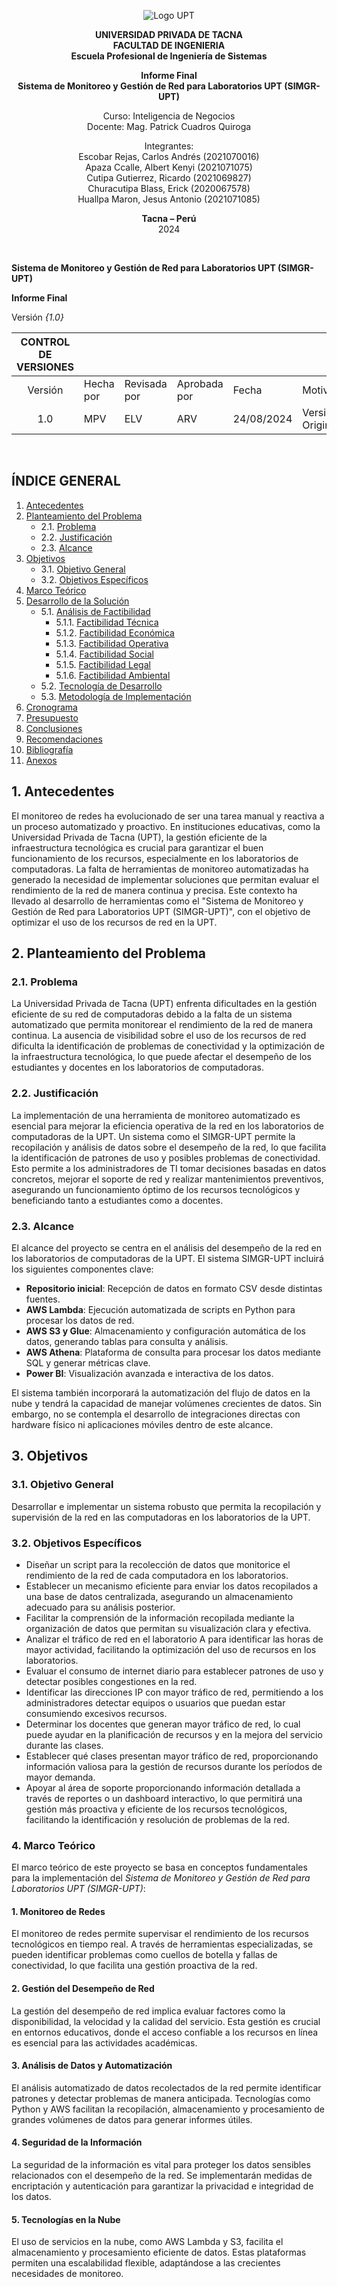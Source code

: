<center>

![Logo UPT](https://github.com/UPT-FAING-EPIS/proyecto-si885-2024-ii-u1-tg01apazachuracutcutiescohuallpa/raw/main/media/logo-upt.png)

**UNIVERSIDAD PRIVADA DE TACNA**  
**FACULTAD DE INGENIERIA**  
**Escuela Profesional de Ingeniería de Sistemas**

**Informe Final**  
**Sistema de Monitoreo y Gestión de Red para Laboratorios UPT (SIMGR-UPT)**

Curso: Inteligencia de Negocios  
Docente: Mag. Patrick Cuadros Quiroga

Integrantes:  
Escobar Rejas, Carlos Andrés (2021070016)  
Apaza Ccalle, Albert Kenyi (2021071075)  
Cutipa Gutierrez, Ricardo (2021069827)  
Churacutipa Blass, Erick (2020067578)  
Huallpa Maron, Jesus Antonio (2021071085)

**Tacna – Perú**  
2024
</center>


<div style="page-break-after: always; visibility: hidden">\pagebreak</div>

**Sistema de Monitoreo y Gestión de Red para Laboratorios UPT (SIMGR-UPT)**

**Informe Final**

Versión *{1.0}*

|CONTROL DE VERSIONES||||||
| :-: | :- | :- | :- | :- | :- |
|Versión|Hecha por|Revisada por|Aprobada por|Fecha|Motivo|
|1\.0|MPV|ELV|ARV|24/08/2024|Versión Original|

<div style="page-break-after: always; visibility: hidden">\pagebreak</div>

## ÍNDICE GENERAL

1. [Antecedentes](#1-antecedentes)  
2. [Planteamiento del Problema](#2-planteamiento-del-problema)  
   - 2.1. [Problema](#21-problema)  
   - 2.2. [Justificación](#22-justificación)  
   - 2.3. [Alcance](#23-alcance)  
3. [Objetivos](#3-objetivos)  
   - 3.1. [Objetivo General](#31-objetivo-general)  
   - 3.2. [Objetivos Específicos](#32-objetivos-específicos)  
4. [Marco Teórico](#4-marco-teórico)  
5. [Desarrollo de la Solución](#5-desarrollo-de-la-solución)  
   - 5.1. [Análisis de Factibilidad](#51-análisis-de-factibilidad)  
     * 5.1.1. [Factibilidad Técnica](#511-factibilidad-técnica)  
     * 5.1.2. [Factibilidad Económica](#512-factibilidad-económica)  
     * 5.1.3. [Factibilidad Operativa](#513-factibilidad-operativa)  
     * 5.1.4. [Factibilidad Social](#514-factibilidad-social)  
     * 5.1.5. [Factibilidad Legal](#515-factibilidad-legal)  
     * 5.1.6. [Factibilidad Ambiental](#516-factibilidad-ambiental)  
   - 5.2. [Tecnología de Desarrollo](#52-tecnología-de-desarrollo)  
   - 5.3. [Metodología de Implementación](#53-metodología-de-implementación)  
6. [Cronograma](#6-cronograma)  
7. [Presupuesto](#7-presupuesto)  
8. [Conclusiones](#8-conclusiones)  
9. [Recomendaciones](#9-recomendaciones)  
10. [Bibliografía](#10-bibliografía)  
11. [Anexos](#11-anexos)  

## 1. Antecedentes  

El monitoreo de redes ha evolucionado de ser una tarea manual y reactiva a un proceso automatizado y proactivo. En instituciones educativas, como la Universidad Privada de Tacna (UPT), la gestión eficiente de la infraestructura tecnológica es crucial para garantizar el buen funcionamiento de los recursos, especialmente en los laboratorios de computadoras. La falta de herramientas de monitoreo automatizadas ha generado la necesidad de implementar soluciones que permitan evaluar el rendimiento de la red de manera continua y precisa. Este contexto ha llevado al desarrollo de herramientas como el "Sistema de Monitoreo y Gestión de Red para Laboratorios UPT (SIMGR-UPT)", con el objetivo de optimizar el uso de los recursos de red en la UPT.

## 2. Planteamiento del Problema  
### 2.1. Problema  

La Universidad Privada de Tacna (UPT) enfrenta dificultades en la gestión eficiente de su red de computadoras debido a la falta de un sistema automatizado que permita monitorear el rendimiento de la red de manera continua. La ausencia de visibilidad sobre el uso de los recursos de red dificulta la identificación de problemas de conectividad y la optimización de la infraestructura tecnológica, lo que puede afectar el desempeño de los estudiantes y docentes en los laboratorios de computadoras.

### 2.2. Justificación  
La implementación de una herramienta de monitoreo automatizado es esencial para mejorar la eficiencia operativa de la red en los laboratorios de computadoras de la UPT. Un sistema como el SIMGR-UPT permite la recopilación y análisis de datos sobre el desempeño de la red, lo que facilita la identificación de patrones de uso y posibles problemas de conectividad. Esto permite a los administradores de TI tomar decisiones basadas en datos concretos, mejorar el soporte de red y realizar mantenimientos preventivos, asegurando un funcionamiento óptimo de los recursos tecnológicos y beneficiando tanto a estudiantes como a docentes.

### 2.3. Alcance  
El alcance del proyecto se centra en el análisis del desempeño de la red en los laboratorios de computadoras de la UPT. El sistema SIMGR-UPT incluirá los siguientes componentes clave:

- **Repositorio inicial**: Recepción de datos en formato CSV desde distintas fuentes.
- **AWS Lambda**: Ejecución automatizada de scripts en Python para procesar los datos de red.
- **AWS S3 y Glue**: Almacenamiento y configuración automática de los datos, generando tablas para consulta y análisis.
- **AWS Athena**: Plataforma de consulta para procesar los datos mediante SQL y generar métricas clave.
- **Power BI**: Visualización avanzada e interactiva de los datos.

El sistema también incorporará la automatización del flujo de datos en la nube y tendrá la capacidad de manejar volúmenes crecientes de datos. Sin embargo, no se contempla el desarrollo de integraciones directas con hardware físico ni aplicaciones móviles dentro de este alcance.

## 3. Objetivos  

### 3.1. Objetivo General  
Desarrollar e implementar un sistema robusto que permita la recopilación y supervisión de la red en las computadoras en los laboratorios de la UPT.

### 3.2. Objetivos Específicos  
- Diseñar un script para la recolección de datos que monitorice el rendimiento de la red de cada computadora en los laboratorios.  
- Establecer un mecanismo eficiente para enviar los datos recopilados a una base de datos centralizada, asegurando un almacenamiento adecuado para su análisis posterior.  
- Facilitar la comprensión de la información recopilada mediante la organización de datos que permitan su visualización clara y efectiva.  
- Analizar el tráfico de red en el laboratorio A para identificar las horas de mayor actividad, facilitando la optimización del uso de recursos en los laboratorios.  
- Evaluar el consumo de internet diario para establecer patrones de uso y detectar posibles congestiones en la red.  
- Identificar las direcciones IP con mayor tráfico de red, permitiendo a los administradores detectar equipos o usuarios que puedan estar consumiendo excesivos recursos.  
- Determinar los docentes que generan mayor tráfico de red, lo cual puede ayudar en la planificación de recursos y en la mejora del servicio durante las clases.  
- Establecer qué clases presentan mayor tráfico de red, proporcionando información valiosa para la gestión de recursos durante los períodos de mayor demanda.  
- Apoyar al área de soporte proporcionando información detallada a través de reportes o un dashboard interactivo, lo que permitirá una gestión más proactiva y eficiente de los recursos tecnológicos, facilitando la identificación y resolución de problemas de la red.


### 4. Marco Teórico
El marco teórico de este proyecto se basa en conceptos fundamentales para la implementación del *Sistema de Monitoreo y Gestión de Red para Laboratorios UPT (SIMGR-UPT)*:

#### 1. **Monitoreo de Redes**
El monitoreo de redes permite supervisar el rendimiento de los recursos tecnológicos en tiempo real. A través de herramientas especializadas, se pueden identificar problemas como cuellos de botella y fallas de conectividad, lo que facilita una gestión proactiva de la red.

#### 2. **Gestión del Desempeño de Red**
La gestión del desempeño de red implica evaluar factores como la disponibilidad, la velocidad y la calidad del servicio. Esta gestión es crucial en entornos educativos, donde el acceso confiable a los recursos en línea es esencial para las actividades académicas.

#### 3. **Análisis de Datos y Automatización**
El análisis automatizado de datos recolectados de la red permite identificar patrones y detectar problemas de manera anticipada. Tecnologías como Python y AWS facilitan la recopilación, almacenamiento y procesamiento de grandes volúmenes de datos para generar informes útiles.

#### 4. **Seguridad de la Información**
La seguridad de la información es vital para proteger los datos sensibles relacionados con el desempeño de la red. Se implementarán medidas de encriptación y autenticación para garantizar la privacidad e integridad de los datos.

#### 5. **Tecnologías en la Nube**
El uso de servicios en la nube, como AWS Lambda y S3, facilita el almacenamiento y procesamiento eficiente de datos. Estas plataformas permiten una escalabilidad flexible, adaptándose a las crecientes necesidades de monitoreo.
